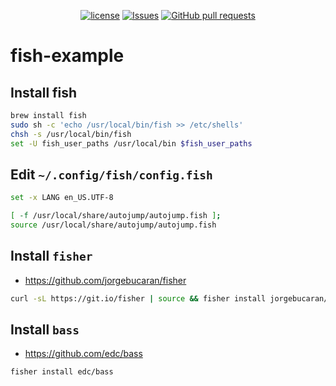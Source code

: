 <p align="center">
  <a href="https://github.com/mingyuchoo/fish-example/blob/main/LICENSE"><img alt="license" src="https://img.shields.io/github/license/mingyuchoo/fish-example"/></a>
  <a href="https://github.com/mingyuchoo/fish-example/issues"><img alt="Issues" src="https://img.shields.io/github/issues/mingyuchoo/fish-example?color=appveyor" /></a>
  <a href="https://github.com/mingyuchoo/fish-example/pulls"><img alt="GitHub pull requests" src="https://img.shields.io/github/issues-pr/mingyuchoo/fish-example?color=appveyor" /></a>
</p>

# fish-example

## Install fish

```bash
brew install fish
sudo sh -c 'echo /usr/local/bin/fish >> /etc/shells'
chsh -s /usr/local/bin/fish
set -U fish_user_paths /usr/local/bin $fish_user_paths
```

## Edit `~/.config/fish/config.fish`

```bash
set -x LANG en_US.UTF-8

[ -f /usr/local/share/autojump/autojump.fish ];
source /usr/local/share/autojump/autojump.fish
```

## Install `fisher`

- <https://github.com/jorgebucaran/fisher>

```bash
curl -sL https://git.io/fisher | source && fisher install jorgebucaran/fisher
```

## Install `bass`

- <https://github.com/edc/bass>

```bash
fisher install edc/bass
```
